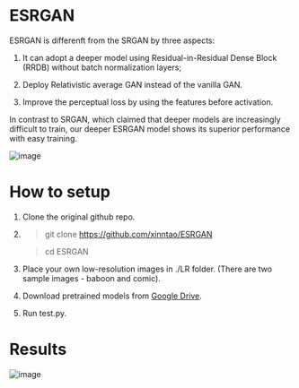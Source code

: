 # ESRGAN
 ESRGAN is differenft from the SRGAN by three aspects:

1. It can adopt a deeper model using Residual-in-Residual Dense Block (RRDB) without batch normalization layers;

2. Deploy Relativistic average GAN instead of the vanilla GAN.

3. Improve the perceptual loss by using the features before activation.

In contrast to SRGAN, which claimed that deeper models are increasingly difficult to train, our deeper ESRGAN model shows its superior performance with easy training.

![image](https://github.com/AICODER009/pytorch_super_resolution/assets/133597851/ce03b717-5e02-46c5-a9fb-ebe829bd4356)

# How to setup
1. Clone the original github repo.

2. > git clone https://github.com/xinntao/ESRGAN

   > cd ESRGAN    

3. Place your own low-resolution images in ./LR folder. (There are two sample images - baboon and comic).

4. Download pretrained models from [Google Drive](https://drive.google.com/drive/u/0/folders/17VYV_SoZZesU6mbxz2dMAIccSSlqLecY).

5. Run test.py.
# Results
![image](https://github.com/AICODER009/pytorch_super_resolution/assets/133597851/96393ea3-bd27-4264-8550-7ad2fe270775)
